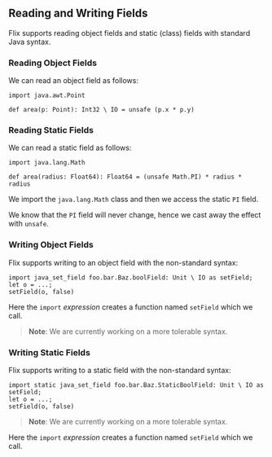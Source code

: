 ## Reading and Writing Fields

Flix supports reading object fields and static (class) fields with standard Java
syntax.

### Reading Object Fields

We can read an object field as follows:

```flix
import java.awt.Point

def area(p: Point): Int32 \ IO = unsafe (p.x * p.y)
```

### Reading Static Fields

We can read a static field as follows:

```flix
import java.lang.Math

def area(radius: Float64): Float64 = (unsafe Math.PI) * radius * radius
```

We import the `java.lang.Math` class and then we access the static `PI` field. 

We know that the `PI` field will never change, hence we cast away the effect with `unsafe`.

### Writing Object Fields

Flix supports writing to an object field with the non-standard syntax:

```flix
import java_set_field foo.bar.Baz.boolField: Unit \ IO as setField;
let o = ...;
setField(o, false)
```

Here the `import` *expression* creates a function named `setField` which we
call. 

> **Note**: We are currently working on a more tolerable syntax.

### Writing Static Fields

Flix supports writing to a static field with the non-standard syntax:

```flix
import static java_set_field foo.bar.Baz.StaticBoolField: Unit \ IO as setField;
let o = ...;
setField(o, false)
```
> **Note**: We are currently working on a more tolerable syntax.

Here the `import` *expression* creates a function named `setField` which we
call. 